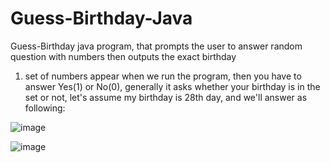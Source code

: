 # Guess-Birthday-Java
Guess-Birthday java program, that prompts the user to answer random question with numbers then outputs the exact birthday

1) set of numbers appear when we run the program, then you have to answer Yes(1) or No(0), generally it asks whether your birthday is in the set or not, let's assume my birthday is 28th day, and we'll answer as following:

![image](https://user-images.githubusercontent.com/24220136/224930770-2a20c5de-3192-443c-8cfe-03675441302c.png)

![image](https://user-images.githubusercontent.com/24220136/224931123-8b0eb793-beeb-4f1a-babe-cbb63905f1fe.png)

